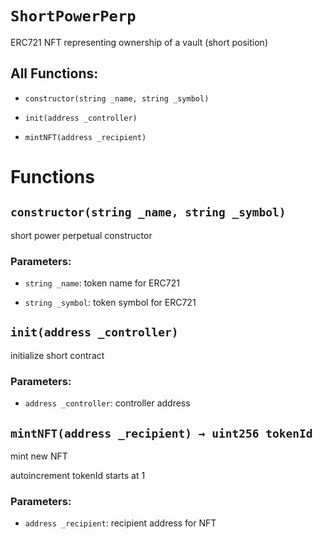 # `ShortPowerPerp`

ERC721 NFT representing ownership of a vault (short position)

## All Functions:

- `constructor(string _name, string _symbol)`

- `init(address _controller)`

- `mintNFT(address _recipient)`

# Functions

## `constructor(string _name, string _symbol)`

short power perpetual constructor

### Parameters:

- `string _name`: token name for ERC721

- `string _symbol`: token symbol for ERC721

## `init(address _controller)`

initialize short contract

### Parameters:

- `address _controller`: controller address

## `mintNFT(address _recipient) → uint256 tokenId`

mint new NFT

autoincrement tokenId starts at 1

### Parameters:

- `address _recipient`: recipient address for NFT
